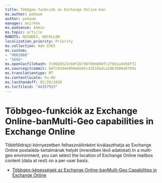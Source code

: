 ```yaml
---
title: Többgeo-funkciók az Exchange Online-ban
ms.author: pebaum
author: pebaum
manager: mnirkhe
ms.audience: Admin
ms.topic: article
ROBOTS: NOINDEX, NOFOLLOW
localization_priority: Priority
ms.collection: Adm_O365
ms.custom:
- "9001088"
- "5695"
ms.openlocfilehash: 7c002b523cb8f2b796f69dd0dfc2fb61a4594ff2
ms.sourcegitcommit: bd7c03d4e994abb45c43510adca20b7600a87091
ms.translationtype: MT
ms.contentlocale: hu-HU
ms.lasthandoff: 05/20/2020
ms.locfileid: "44357915"
---
```

# <a name="multi-geo-capabilities-in-exchange-online"></a><span data-ttu-id="fdcae-102">Többgeo-funkciók az Exchange Online-ban</span><span class="sxs-lookup"><span data-stu-id="fdcae-102">Multi-Geo capabilities in Exchange Online</span></span>

<span data-ttu-id="fdcae-103">Többföldrajzi környezetben felhasználónként kiválaszthatja az Exchange Online postaláda-tartalmának helyét (inrendben lévő adatokat).</span><span class="sxs-lookup"><span data-stu-id="fdcae-103">In a multi-geo environment, you can select the location of Exchange Online mailbox content (data at rest) on a per-user basis.</span></span>
- [<span data-ttu-id="fdcae-104">Többgeo-képességek az Exchange Online-ban</span><span class="sxs-lookup"><span data-stu-id="fdcae-104">Multi-Geo Capabilities in Exchange Online</span></span>](https://docs.microsoft.com/office365/enterprise/multi-geo-capabilities-in-exchange-online)
